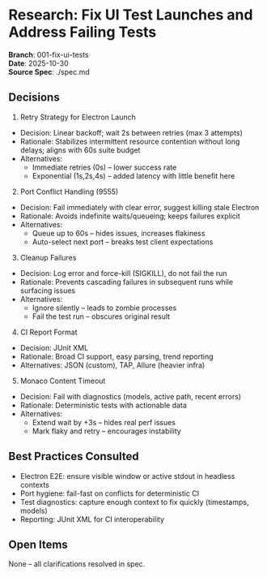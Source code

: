 # Research: Fix UI Test Launches and Address Failing Tests

**Branch**: 001-fix-ui-tests  
**Date**: 2025-10-30  
**Source Spec**: ./spec.md

## Decisions

1. Retry Strategy for Electron Launch
- Decision: Linear backoff; wait 2s between retries (max 3 attempts)
- Rationale: Stabilizes intermittent resource contention without long delays; aligns with 60s suite budget
- Alternatives:
  - Immediate retries (0s) – lower success rate
  - Exponential (1s,2s,4s) – added latency with little benefit here

2. Port Conflict Handling (9555)
- Decision: Fail immediately with clear error, suggest killing stale Electron
- Rationale: Avoids indefinite waits/queueing; keeps failures explicit
- Alternatives:
  - Queue up to 60s – hides issues, increases flakiness
  - Auto-select next port – breaks test client expectations

3. Cleanup Failures
- Decision: Log error and force-kill (SIGKILL), do not fail the run
- Rationale: Prevents cascading failures in subsequent runs while surfacing issues
- Alternatives:
  - Ignore silently – leads to zombie processes
  - Fail the test run – obscures original result

4. CI Report Format
- Decision: JUnit XML
- Rationale: Broad CI support, easy parsing, trend reporting
- Alternatives: JSON (custom), TAP, Allure (heavier infra)

5. Monaco Content Timeout
- Decision: Fail with diagnostics (models, active path, recent errors)
- Rationale: Deterministic tests with actionable data
- Alternatives:
  - Extend wait by +3s – hides real perf issues
  - Mark flaky and retry – encourages instability

## Best Practices Consulted
- Electron E2E: ensure visible window or active stdout in headless contexts
- Port hygiene: fail-fast on conflicts for deterministic CI
- Test diagnostics: capture enough context to fix quickly (timestamps, models)
- Reporting: JUnit XML for CI interoperability

## Open Items
None – all clarifications resolved in spec.
